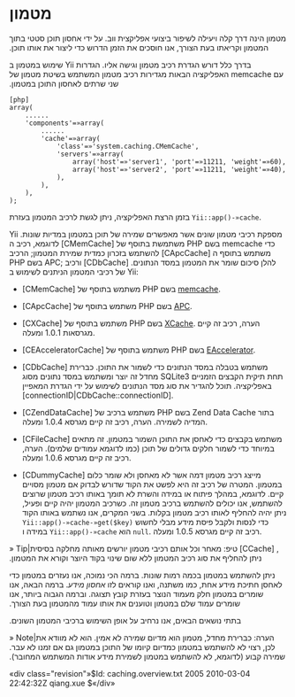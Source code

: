 ﻿‎מטמון
=======

‎מטמון הינה דרך קלה ויעילה לשיפור ביצועי אפליקצית ווב‫.‬ על ידי אחסון תוכן סטטי בתוך המטמון וקריאתו בעת הצורך‫,‬ אנו חוסכים את הזמן הדרוש כדי ליצור את אותו תוכן‫.‬

‎שימוש במטמון ב Yii בדרך כלל דורש הגדרת רכיב מטמון וגישה אליו‫.‬ הגדרות האפליקציה הבאות מגדירות רכיב מטמון המשתמש בשיטת מטמון של memcache עם שני שרתים לאחסון התוכן במטמון‫.‬

~~~
[php]
array(
    ......
    'components'=»array(
        ......
        'cache'=»array(
            'class'=»'system.caching.CMemCache',
            'servers'=»array(
                array('host'=»'server1', 'port'=»11211, 'weight'=»60),
                array('host'=»'server2', 'port'=»11211, 'weight'=»40),
            ),
        ),
    ),
);
~~~

‎בזמן הרצת האפליקציה‫,‬ ניתן לגשת לרכיב המטמון בעזרת `Yii::app()-»cache`‫.‬

Yii מספקת רכיבי מטמון שונים אשר מאפשרים שמירה של תוכן במטמון במדיות שונות‫.‬
‎לדוגמא‫,‬ רכיב ה [CMemCache] משתמשת בתוסף של PHP בשם memcache כדי להשתמש בזכרון כמדית שמירת המטמון‫; ‬הרכיב [CApcCache] משתמש בתוסף ה PHP בשם APC‫;‬
‎ורכיב [CDbCache] שומר את המטמון במסד הנתונים‫.‬
‎להלן סיכום של רכיבי המטמון הניתנים לשימוש ב Yii‫:‬

- [CMemCache] משתמש בתוסף של PHP בשם [memcache](http://www.php.net/manual/en/book.memcache.php).

- [CApcCache] משתמש בתוסף של PHP בשם [APC](http://www.php.net/manual/en/book.apc.php).

- [CXCache] משתמש בתוסף של PHP בשם [XCache](http://xcache.lighttpd.net/). הערה, רכיב זה קיים מגרסאות 1.0.1 ומעלה.

- [CEAcceleratorCache] משתמש בתוסף של PHP בשם [EAccelerator](http://eaccelerator.net/).

- [CDbCache] משתמש בטבלה במסד הנתונים כדי לשמור את התוכן. כברירת מחדל זה יוצר ומשתמש במסד נתונים מסוג SQLite3 תחת תיקית הקבצים הזמניים באפליקציה. תוכל להגדיר את סוג מסד הנתונים לשימוש על ידי הגדרת המאפיין [connectionID|CDbCache::connectionID].

- [CZendDataCache] משתמש ברכיב של PHP בשם Zend Data Cache בתור המדיה לשמירה. הערה, רכיב זה קיים מגרסא 1.0.4 ומעלה.

- [CFileCache] משתמש בקבצים כדי לאחסן את התוכן השמור במטמון. זה מתאים במיוחד כדי לשמור חלקים גדולים של תוכן (כמו לדוגמא עמודים שלמים). הערה, רכיב זה קיים מגרסא 1.0.6 ומעלה.

- [CDummyCache] מייצג רכיב מטמון דמה אשר לא מאחסן ולא שומר כלום במטמון. המטרה של רכיב זה היא לפשט את הקוד שדורש לבדוק אם מטמון מסויים קיים. לדוגמא, במהלך פיתוח או במידה והשרת לא תומך באותו רכיב מטמון שרוצים להשתמש, אנו יכולים להשתמש ברכיב מטמון זה. כשרכיב המטמון יהיה קיים ופעיל, ניתן יהיה להחליף לאותו רכיב מטמון בקלות. בשני המקרים, אנו נשתמש באותו הקוד `Yii::app()-»cache-»get($key)` כדי לנסות ולקבל פיסת מידע מבלי לחשוש במידה ו `Yii::app()-»cache` הוא `null`. רכיב זה קיים מגרסא 1.0.5 ומעלה.


» Tip|טיפ: מאחר וכל אותם רכיבי מטמון יורשים מאותה מחלקה בסיסית [CCache] ‫,‬ ניתן להחליף‫ את סוג רכיב המטמון ללא שום שינוי בקוד היוצר וקורא את המטמון.‬

‎ניתן להשתמש במטמון בכמה רמות שונות‫.‬ ברמה הכי נמוכה‫,‬ אנו נעזרים במטמון כדי לאחסן חתיכת מידע אחת‫,‬ כמו משתנה‫,‬ ואנו קוראים לזו ‫*‬אחסון מידע‫*.‬ ברמה הבאה‫,‬ אנו שומרים במטמון חלק מעמוד הנוצר בעזרת קובץ תצוגה‫.‬ וברמה הגבוה ביותר‫,‬ אנו שומרים עמוד שלם במטמון וטוענים את אותו עמוד מהמטמון בעת הצורך‫.‬

‎בתתי נושאים הבאים‫,‬ אנו נרחיב על אופן השימוש ברכיבי המטמון השונים‫.‬

» Note|הערה: כברירת מחדל‫,‬ מטמון הוא מדיום שמירה לא אמין‫.‬ הוא לא מוודא את קיומו של התוכן במטמון‫ גם אם זמנו לא עבר.‬
‎‫לכן, רצוי לא להשתמש במטמון כמדיום שמירה קבוע (לדוגמא, לא להשתמש במטמון לשמירת מידע אודות המשתמש המחובר).‬


«div class="revision"»$Id: caching.overview.txt 2005 2010-03-04 22:42:32Z qiang.xue $«/div»